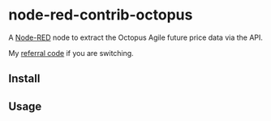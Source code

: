 node-red-contrib-octopus
========================

A <a href="https://nodered.org" target="_new">Node-RED</a> node to extract the Octopus Agile future price data via the API.

My [referral code](https://share.octopus.energy/mauve-bell-979) if you are switching.

Install
-------



Usage
-----
